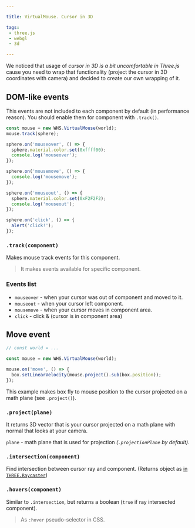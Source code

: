 ```yaml
---

title: VirtualMouse. Cursor in 3D

tags:
 - three.js
 - webgl
 - 3d

---
```


We noticed that usage of _cursor in 3D is a bit uncomfortable in Three.js_ cause you need to wrap that functionality (project the cursor in 3D coordinates with camera) and decided to create our own wrapping of it.

## DOM-like events

This events are not included to each component by default (in performance reason). You should enable them for component with `.track()`.

```javascript
const mouse = new WHS.VirtualMouse(world);
mouse.track(sphere);

sphere.on('mouseover', () => {
  sphere.material.color.set(0xffff00);
  console.log('mouseover');
});

sphere.on('mousemove', () => {
  console.log('mousemove');
});

sphere.on('mouseout', () => {
  sphere.material.color.set(0xF2F2F2);
  console.log('mouseout');
});

sphere.on('click', () => {
  alert('click!');
});
```

### `.track(component)`

Makes mouse track events for this component.
> It makes events available for specific component.

### Events list

- `mouseover` - when your cursor was out of component and moved to it.
- `mouseout` - when your cursor left component.
- `mousemove` - when your cursor moves in component area.
- `click` - click & (cursor is in component area)


## Move event

```javascript
// const world = ...

const mouse = new WHS.VirtualMouse(world);

mouse.on('move', () => {
  box.setLinearVelocity(mouse.project().sub(box.position));
});

```

This example makes box fly to mouse position to the cursor projected on a math plane (see `.project()`).

### `.project(plane)`

It returns 3D vector that is your cursor projected on a math plane with normal that looks at your camera.

`plane` - math plane that is used for projection _(`.projectionPlane` by default)_.

### `.intersection(component)`

Find intersection between cursor ray and component. (Returns object as [in `THREE.Raycaster`](https://threejs.org/docs/index.html?q=rayc#Reference/Core/Raycaster.intersectObject))

### `.hovers(component)`

Similar to `.intersection`, but returns a boolean (`true` if ray intersected component).

> As `:hover` pseudo-selector in CSS.

